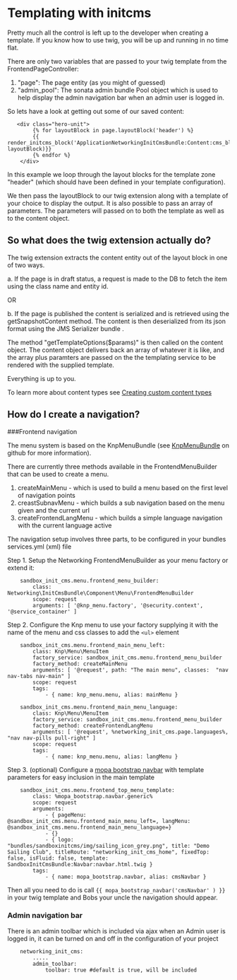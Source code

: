 Templating with initcms
=======================

Pretty much all the control is left up to the developer when creating a template. If you know how to use twig, you will
be up and running in no time flat.

There are only two variables that are passed to your twig template from the FrontendPageController:

1. "page": The page entity (as you might of guessed)
2. "admin_pool": The sonata admin bundle Pool object which is used to help display the admin navigation bar when
    an admin user is logged in.


So lets have a look at getting out some of our saved content:

```
   <div class="hero-unit">
        {% for layoutBlock in page.layoutBlock('header') %}
		{{ render_initcms_block('ApplicationNetworkingInitCmsBundle:Content:cms_block.html.twig', layoutBlock)}}
		{% endfor %}
    </div>
```

In this example we loop through the layout blocks for the template zone "header" (which should have been defined in your
template configuration).

We then pass the layoutBlock to our twig extension along with a template of your choice to display the output. It is also
possible to pass an array of parameters. The parameters will passed on to both the template as well as to the content
object.

So what does the twig extension actually do?
-----------------------------------------------

The twig extension extracts the content entity out of the layout block in one of two ways.

 a. If the page is in draft status, a request is made to the DB to fetch the item using the class name and entity id.

 OR

 b. If the page is published the content is serialized and is retrieved using the getSnapshotContent method. The content is
    then deserialized from its json format using the JMS Serializer bundle .

The method "getTemplateOptions($params)" is then called on the content object. The content object delivers back an array
of whatever it is like, and the array plus paramters are passed on the the templating service to be rendered with the
supplied template.

Everything is up to you.

To learn more about content types see [Creating custom content types](content_types.md)

How do I create a navigation?
-----------------------------

###Frontend navigation

The menu system is based on the KnpMenuBundle (see [KnpMenuBundle](https://github.com/KnpLabs/KnpMenuBundle)  on github for more information).

There are currently three methods available in the FrontendMenuBuilder that can be used to create a menu.

1. createMainMenu - which is used to build a menu based on the first level of navigation points
2. creastSubnavMenu - which builds a sub navigation based on the menu given and the current url
3. createFrontendLangMenu - which builds a simple language navigation with the current language active

The navigation setup involves three parts, to be configured in your bundles services.yml (xml) file

Step 1. Setup the Networking FrontendMenuBuilder as your menu factory or extend it:

```
    sandbox_init_cms.menu.frontend_menu_builder:
        class: Networking\InitCmsBundle\Component\Menu\FrontendMenuBuilder
        scope: request
        arguments: [ '@knp_menu.factory', '@security.context', '@service_container' ]
```

Step 2. Configure the Knp menu to use your factory supplying it with the name of the menu and css classes to add the ```<ul>``` element

```
    sandbox_init_cms.menu.frontend_main_menu_left:
        class: Knp\Menu\MenuItem
        factory_service: sandbox_init_cms.menu.frontend_menu_builder
        factory_method: createMainMenu
        arguments: [ '@request', path: "The main menu", classes:  "nav nav-tabs nav-main" ]
        scope: request
        tags:
            - { name: knp_menu.menu, alias: mainMenu }

    sandbox_init_cms.menu.frontend_main_menu_language:
        class: Knp\Menu\MenuItem
        factory_service: sandbox_init_cms.menu.frontend_menu_builder
        factory_method: createFrontendLangMenu
        arguments: [ '@request', %networking_init_cms.page.languages%, "nav nav-pills pull-right" ]
        scope: request
        tags:
            - { name: knp_menu.menu, alias: langMenu }
```

Step 3. (optional) Configure a [mopa bootstrap navbar](https://github.com/phiamo/MopaBootstrapBundle) with template parameters for easy inclusion in the main template

```
    sandbox_init_cms.menu.frontend_top_menu_template:
        class: %mopa_bootstrap.navbar.generic%
        scope: request
        arguments:
            - { pageMenu: @sandbox_init_cms.menu.frontend_main_menu_left=, langMenu: @sandbox_init_cms.menu.frontend_main_menu_language=}
            - {}
            - { logo: "bundles/sandboxinitcms/img/sailing_icon_grey.png", title: "Demo Sailing Club", titleRoute: "networking_init_cms_home", fixedTop: false, isFluid: false, template: SandboxInitCmsBundle:Navbar:navbar.html.twig }
        tags:
            - { name: mopa_bootstrap.navbar, alias: cmsNavbar }

```
Then all you need to do is call ```{{ mopa_bootstrap_navbar('cmsNavbar' ) }}``` in your twig template and Bobs your uncle the
navigation should appear.


### Admin navigation bar

There is an admin toolbar which is included via ajax when an Admin user is logged in,
it can be turned on and off in the configuration of your project

```
    networking_init_cms:
        .....
        admin_toolbar:
            toolbar: true #default is true, will be included
```


